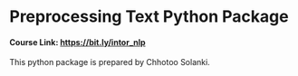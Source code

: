 # Preprocessing Text Python Package

#### Course Link: https://bit.ly/intor_nlp

This python package is prepared by Chhotoo Solanki.